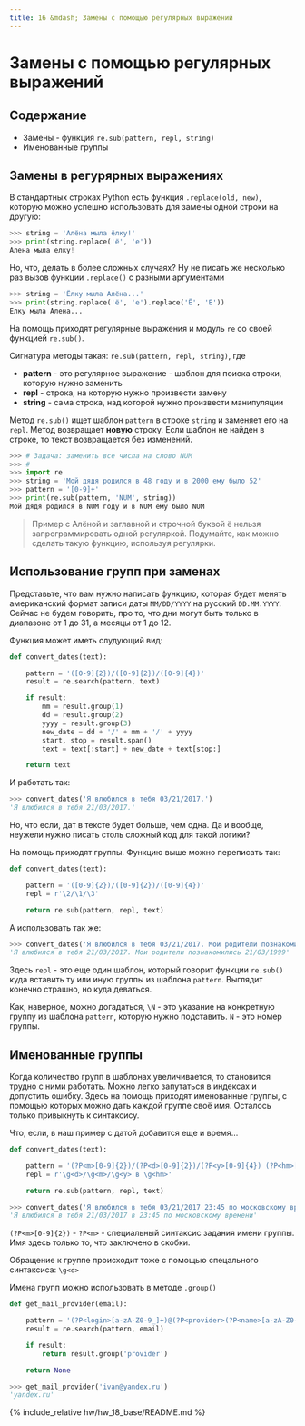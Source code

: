 ```yaml
---
title: 16 &mdash; Замены с помощью регулярных выражений
---
```


# Замены с помощью регулярных выражений

## Содержание

* Замены - функция `re.sub(pattern, repl, string)`
* Именованные группы


## Замены в регурярных выражениях

В стандартных строках Python есть функция `.replace(old, new)`, которую можно успешно использовать для замены одной строки на другую:

```python
>>> string = 'Алёна мыла ёлку!'
>>> print(string.replace('ё', 'е'))
Алена мыла елку!
```

Но, что, делать в более сложных случаях? Ну не писать же несколько раз вызов функции `.replace()` с разными аргументами

```python
>>> string = 'Ёлку мыла Алёна...'
>>> print(string.replace('ё', 'е').replace('Ё', 'Е'))
Елку мыла Алена...
```

На помощь приходят регулярные выражения и модуль `re` со своей функцией `re.sub()`.

Сигнатура методы такая: `re.sub(pattern, repl, string)`, где

* **pattern** - это регулярное выражение - шаблон для поиска строки, которую нужно заменить
* **repl** - строка, на которую нужно произвести замену
* **string** - сама строка, над которой нужно произвести манипуляции

Метод `re.sub()` ищет шаблон `pattern` в строке `string` и заменяет его на `repl`.
Метод возвращает **новую** строку. Если шаблон не найден в строке, то текст возвращается без изменений.


```python
>>> # Задача: заменить все числа на слово NUM
>>> #
>>> import re
>>> string = 'Мой дядя родился в 48 году и в 2000 ему было 52'
>>> pattern = '[0-9]+'
>>> print(re.sub(pattern, 'NUM', string))
Мой дядя родился в NUM году и в NUM ему было NUM
```

> Пример с Алёной и заглавной и строчной буквой ё нельзя запрограммировать одной регуляркой. Подумайте, как можно сделать такую функцию, используя регулярки.


## Использование групп при заменах

Представьте, что вам нужно написать функцию, которая будет менять американский формат записи даты `MM/DD/YYYY` на русский `DD.MM.YYYY`. Сейчас не будем говорить, про то, что дни могут быть только в диапазоне от 1 до 31, а месяцы от 1 до 12.

Функция может иметь слудующий вид:

```python
def convert_dates(text):

    pattern = '([0-9]{2})/([0-9]{2})/([0-9]{4})'
    result = re.search(pattern, text)

    if result:
        mm = result.group(1)
        dd = result.group(2)
        yyyy = result.group(3)
        new_date = dd + '/' + mm + '/' + yyyy
        start, stop = result.span()
        text = text[:start] + new_date + text[stop:]

    return text
```

И работать так:

```python
>>> convert_dates('Я влюбился в тебя 03/21/2017.')
'Я влюбился в тебя 21/03/2017.'
```

Но, что если, дат в тексте будет больше, чем одна. Да и вообще, неужели нужно писать столь сложный код для такой логики?

На помощь приходят группы. Функцию выше можно переписать так:

```python
def convert_dates(text):

    pattern = '([0-9]{2})/([0-9]{2})/([0-9]{4})'
    repl = r'\2/\1/\3'

    return re.sub(pattern, repl, text)
```

А использовать так же:

```python
>>> convert_dates('Я влюбился в тебя 03/21/2017. Мои родители познакомились 03/21/1999')
'Я влюбился в тебя 21/03/2017. Мои родители познакомились 21/03/1999'
```

Здесь `repl` - это еще один шаблон, который говорит функции `re.sub()` куда вставить ту или иную группы из шаблона `pattern`. Выглядит конечно страшно, но куда деваться.

Как, наверное, можно догадаться, `\N` - это указание на конкретную группу из шаблона `pattern`, которую нужно подставить. `N` - это номер группы.


## Именованные группы

Когда количество групп в шаблонах увеличивается, то становится трудно с ними работать. Можно легко запутаться в индексах и допустить ошибку. Здесь на помощь приходят именованные группы, с помощью которых можно дать каждой группе своё имя. Осталось только привыкнуть к синтаксису.

Что, если, в наш пример с датой добавится еще и время...

```python
def convert_dates(text):

    pattern = '(?P<m>[0-9]{2})/(?P<d>[0-9]{2})/(?P<y>[0-9]{4}) (?P<hm>[0-9]{2}:[0-9]{2})'
    repl = r'\g<d>/\g<m>/\g<y> в \g<hm>'

    return re.sub(pattern, repl, text)
```

```python
>>> convert_dates('Я влюбился в тебя 03/21/2017 23:45 по московскому времени')
'Я влюбился в тебя 21/03/2017 в 23:45 по московскому времени'
```

`(?P<m>[0-9]{2})` - `?P<m>` - специальный синтаксис задания имени группы. Имя здесь только то, что заключено в скобки.

Обращение к группе происходит тоже с помощью спецального синтаксиса: `\g<d>`

Имена групп можно использовать в методе `.group()`

```python
def get_mail_provider(email):

    pattern = '(?P<login>[a-zA-Z0-9_]+)@(?P<provider>(?P<name>[a-zA-Z0-9_]+)\.(?P<domain>[a-zA-Z]+))'
    result = re.search(pattern, email)

    if result:
        return result.group('provider')

    return None
```

```python
>>> get_mail_provider('ivan@yandex.ru')
'yandex.ru'
```

<!-- ====================================================================== -->

{% include_relative hw/hw_18_base/README.md %}

